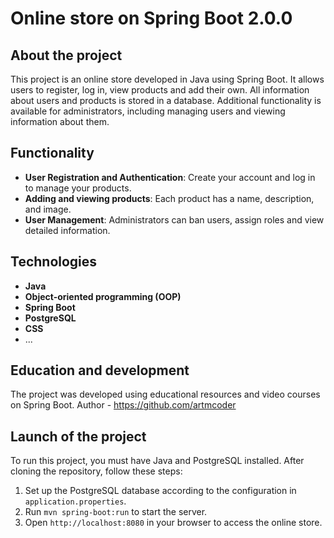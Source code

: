 # Online store on Spring Boot 2.0.0

## About the project

This project is an online store developed in Java using Spring Boot.
It allows users to register, log in, view products and add their own.
All information about users and products is stored in a database.
Additional functionality is available for administrators, including managing users and viewing information about them.


## Functionality

- **User Registration and Authentication**: Create your account and log in to manage your products.
- **Adding and viewing products**: Each product has a name, description, and image.
- **User Management**: Administrators can ban users, assign roles and view detailed information.


## Technologies

- **Java**
- **Object-oriented programming (OOP)**
- **Spring Boot**
- **PostgreSQL**
- **CSS**
- ...


## Education and development

The project was developed using educational resources and video courses on Spring Boot.
Author - https://github.com/artmcoder


## Launch of the project

To run this project, you must have Java and PostgreSQL installed. After cloning the repository, follow these steps:

1. Set up the PostgreSQL database according to the configuration in `application.properties`.
2. Run `mvn spring-boot:run` to start the server.
3. Open `http://localhost:8080` in your browser to access the online store.
